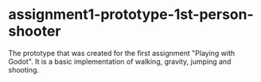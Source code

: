 # assignment1-prototype-1st-person-shooter
The prototype that was created for the first assignment "Playing with Godot". It is a basic implementation of walking, gravity, jumping and shooting.
